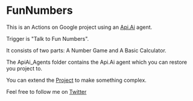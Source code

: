 # FunNumbers

This is an Actions on Google project using an [Api.Ai](https://api.ai) agent.

Trigger is "Talk to Fun Numbers".

It consists of two parts: A Number Game and A Basic Calculator.

The ApiAi_Agents folder contains the Api.Ai agent which you can restore you project to.

You can extend the [Project](https://gitlab.com/ikechukwu_a/fun-numbers) to make something complex.

Feel free to follow me on [Twitter](https://twitter.com/ikechukwuakalu)
